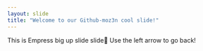 ```yaml
---
layout: slide
title: "Welcome to our Github-moz3n cool slide!"
---
```

This is Empress big up slide slide:tada:
Use the left arrow to go back!
